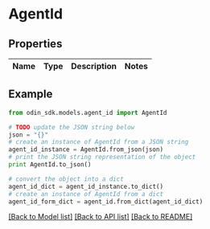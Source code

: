 # AgentId


## Properties

Name | Type | Description | Notes
------------ | ------------- | ------------- | -------------

## Example

```python
from odin_sdk.models.agent_id import AgentId

# TODO update the JSON string below
json = "{}"
# create an instance of AgentId from a JSON string
agent_id_instance = AgentId.from_json(json)
# print the JSON string representation of the object
print AgentId.to_json()

# convert the object into a dict
agent_id_dict = agent_id_instance.to_dict()
# create an instance of AgentId from a dict
agent_id_form_dict = agent_id.from_dict(agent_id_dict)
```
[[Back to Model list]](../README.md#documentation-for-models) [[Back to API list]](../README.md#documentation-for-api-endpoints) [[Back to README]](../README.md)


